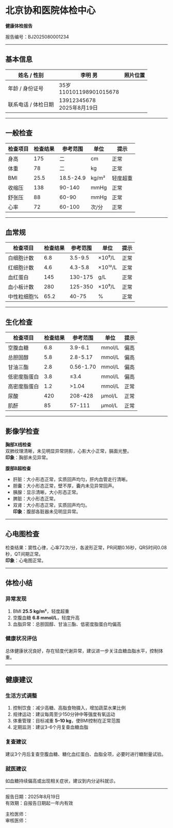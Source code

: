 



# 北京协和医院体检中心

**健康体检报告**

报告编号：BJ2025080001234  

---

## 基本信息

| 姓名 / 性别         | 李明 男                      | 照片位置 |
| ------------------- | ---------------------------- | -------- |
| 年龄 / 身份证号     | 35岁<br>110101198901015678   |          |
| 联系电话 / 体检日期 | 13912345678<br>2025年8月19日 |          |

---

## 一般检查

| 检查项目 | 检查结果 | 参考范围  | 单位  | 提示     |
| -------- | -------- | --------- | ----- | -------- |
| 身高     | 175      | 二        | cm    | 正常     |
| 体重     | 78       | 二        | kg    | 正常     |
| BMI      | 25.5     | 18.5-24.9 | kg/m² | 轻度超重 |
| 收缩压   | 138      | 90-140    | mmHg  | 正常     |
| 舒张压   | 88       | 60-90     | mmHg  | 正常     |
| 心率     | 72       | 60-100    | 次/分 | 正常     |

---

## 血常规

| 检查项目    | 检查结果 | 参考范围 | 单位    | 提示 |
| ----------- | -------- | -------- | ------- | ---- |
| 白细胞计数  | 6.8      | 3.5-9.5  | ×10⁹/L  | 正常 |
| 红细胞计数  | 4.6      | 4.3-5.8  | ×10¹²/L | 正常 |
| 血红蛋白    | 145      | 130-175  | g/L     | 正常 |
| 血小板计数  | 280      | 125-350  | ×10⁹/L  | 正常 |
| 中性粒细胞% | 65.2     | 40-75    | %       | 正常 |

---

## 生化检查

| 检查项目     | 检查结果 | 参考范围  | 单位   | 提示 |
| ------------ | -------- | --------- | ------ | ---- |
| 空腹血糖     | 6.8      | 3.9-6.1   | mmol/L | 偏高 |
| 总胆固醇     | 5.8      | 2.8-5.17  | mmol/L | 偏高 |
| 甘油三酯     | 2.8      | 0.56-1.70 | mmol/L | 偏高 |
| 低密度脂蛋白 | 3.8      | ≤3.4      | mmol/L | 偏高 |
| 高密度脂蛋白 | 1.2      | >1.04     | mmol/L | 正常 |
| 尿酸         | 420      | 208-428   | μmol/L | 正常 |
| 肌酐         | 85       | 57-111    | μmol/L | 正常 |

---

## 影像学检查

**胸部X线检查**  
双肺纹理清晰，未见明显异常阴影，心影大小正常，膈面光整。  
**印象**：胸部未见异常。  

**腹部B超检查**  
- 肝脏：大小形态正常，实质回声均匀，肝内血管走行清晰。  
- 胆囊：大小形态正常，壁不厚，囊内未见异常回声。  
- 胰腺：显示清晰，大小形态正常。  
- 脾脏：大小形态正常。  
- 双肾：大小形态正常，实质回声均匀。  
**印象**：腹部各脏器未见明显异常。  

---

## 心电图检查

检查结果：窦性心律，心率72次/分，各波形正常，PR间期0.16秒，QRS时间0.08秒，QT间期正常。  
**印象**：心电图正常。  

---

## 体检小结

### 异常发现
1. BMI **25.5 kg/m²**，轻度超重  
2. 空腹血糖 **6.8 mmol/L**，轻度升高  
3. 血脂异常：总胆固醇、甘油三酯、低密度脂蛋白均偏高  

### 健康状况评估
总体健康状况良好，存在轻度代谢异常，建议进一步关注血糖血脂水平，控制体重。  

---

## 健康建议

### 生活方式调整
1. 控制饮食：减少高糖、高脂食物摄入，增加蔬菜水果比例  
2. 规律运动：建议每周至少150分钟中等强度有氧运动  
3. 体重管理：目标减重 **5–10 kg**，使BMI控制在正常范围  
4. 定期监测：建议3-6个月复查血糖血脂  

### 复查建议
建议3个月后复查空腹血糖、糖化血红蛋白、血脂全项，必要时进行糖耐量试验。  

### 就医建议
如血糖持续偏高或出现相关症状，建议到内分泌科就诊。  

---

报告日期：2025年8月19日  
有效期：自报告日期起一年内有效  

主检医师：  
审核医师：